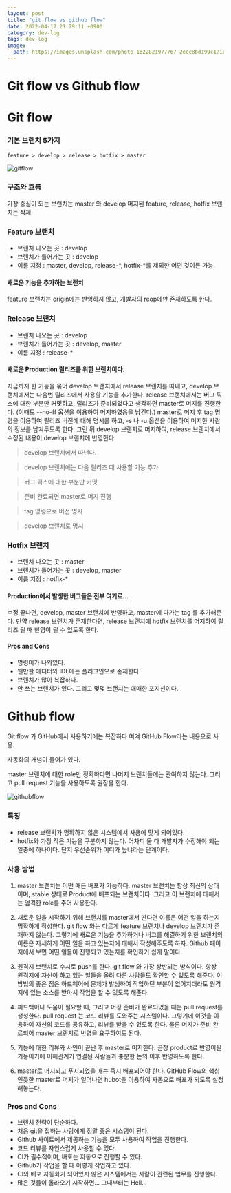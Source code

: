 ```yaml
---
layout: post
title: "git flow vs github flow"
date: 2022-04-17 21:29:11 +0900
category: dev-log
tags: dev-log
image:
  path: https://images.unsplash.com/photo-1622821977767-2eec8bd199c1?ixlib=rb-1.2.1&ixid=MnwxMjA3fDB8MHxwaG90by1wYWdlfHx8fGVufDB8fHx8&auto=format&fit=crop&w=687&q=80
---
```


# Git flow vs Github flow

# Git flow

### 기본 브랜치 5가지

```
feature > develop > release > hotfix > master
```

![gitflow](https://user-images.githubusercontent.com/54384004/73646317-878a3880-46bc-11ea-9293-f5d66ff4e53f.png)

### 구조와 흐름

가장 중심이 되는 브랜치는 master 와 develop
머지된 feature, release, hotfix 브랜치는 삭제

### Feature 브랜치

- 브랜치 나오는 곳 : develop
- 브랜치가 들어가는 곳 : develop
- 이름 지정 : master, develop, release-*, hotfix-*를 제외한 어떤 것이든 가능.

#### 새로운 기능을 추가하는 브랜치

feature 브랜치는 origin에는 반영하지 않고, 개발자의 reop에만 존재하도록 한다.

### Release 브랜치

- 브랜치 나오는 곳 : develop
- 브랜치가 들어가는 곳 : develop, master
- 이름 지정 : release-\*

#### 새로운 Production 릴리즈를 위한 브랜치이다.

지금까지 한 기능을 묶어 develop 브랜치에서 release 브랜치를 따내고, develop 브랜치에서는 다음번 릴리즈에서 사용할 기능을 추가한다.
release 브랜치에서는 버그 픽스에 대한 부분만 커밋하고, 릴리즈가 준비되었다고 생각하면 master로 머지를 진행한다. (이때도 --no-ff 옵션을 이용하여 머지하였음을 남긴다.)
master로 머지 후 tag 명령을 이용하여 릴리즈 버전에 대해 명시를 하고, -s 나 -u 옵션을 이용하여 머지한 사람의 정보를 남겨두도록 한다. 그런 뒤 develop 브랜치로 머지하여, release 브랜치에서 수정된 내용이 develop 브랜치에 반영한다.

> develop 브랜치에서 따낸다.

> develop 브랜치에는 다음 릴리즈 때 사용할 기능 추가

> 버그 픽스에 대한 부분만 커밋

> 준비 완료되면 master로 머지 진행

> tag 명령으로 버전 명시

> develop 브랜치로 명시

### Hotfix 브랜치

- 브랜치 나오는 곳 : master
- 브랜치가 들어가는 곳 : develop, master
- 이름 지정 : hotfix-\*

#### Production에서 발생한 버그들은 전부 여기로…

수정 끝나면, develop, master 브랜치에 반영하고, master에 다가는 tag 를 추가해준다.
만약 release 브랜치가 존재한다면, release 브랜치에 hotfix 브랜치를 머지하여 릴리즈 될 때 반영이 될 수 있도록 한다.

#### Pros and Cons

- 명령어가 나와있다.
- 웬만한 에디터와 IDE에는 플러그인으로 존재한다.
- 브랜치가 많아 복잡하다.
- 안 쓰는 브랜치가 있다. 그리고 몇몇 브랜치는 애매한 포지션이다.

# Github flow

Git flow 가 GitHub에서 사용하기에는 복잡하다 여겨 GitHub Flow라는 내용으로 사용.

자동화의 개념이 들어가 있다.

master 브랜치에 대한 role만 정확하다면 나머지 브랜치들에는 관여하지 않는다.
그리고 pull request 기능을 사용하도록 권장을 한다.

![githubflow](https://user-images.githubusercontent.com/54384004/73646887-b48b1b00-46bd-11ea-96e3-9df8289c87f6.png)

### 특징

- release 브랜치가 명확하지 않은 시스템에서 사용에 맞게 되어있다.
- hotfix와 가장 작은 기능을 구분하지 않는다. 어차피 둘 다 개발자가 수정해야 되는 일중에 하나이다. 단지 우선순위가 어디가 높냐라는 단계이다.

### 사용 방법

1. master 브랜치는 어떤 때든 배포가 가능하다.
   master 브랜치는 항상 최신의 상태이며, stable 상태로 Product에 배포되는 브랜치이다. 그리고 이 브랜치에 대해서는 엄격한 role를 주어 사용한다.

2. 새로운 일을 시작하기 위해 브랜치를 master에서 딴다면 이름은 어떤 일을 하는지 명확하게 작성한다.
   git flow 와는 다르게 feature 브랜치나 develop 브랜치가 존재하지 않는다. 그렇기에 새로운 기능을 추가하거나 버그를 해결하기 위한 브랜치의 이름은 자세하게 어떤 일을 하고 있는지에 대해서 작성해주도록 하자. Github 페이지에서 보면 어떤 일들이 진행되고 있는지를 확인하기 쉽게 말이다.

3. 원격지 브랜치로 수시로 push를 한다.
   git flow 와 가장 상반되는 방식이다. 항상 원격지에 자신이 하고 있는 일들을 올려 다른 사람들도 확인할 수 있도록 해준다.
   이 방법의 좋은 점은 하드웨어에 문제가 발생하여 작업하던 부분이 없어지더라도 원격지에 있는 소스를 받아서 작업을 할 수 있도록 해준다.

4. 피드백이나 도움이 필요할 때, 그리고 머징 준비가 완료되었을 때는 pull request를 생성한다.
   pull request 는 코드 리뷰를 도와주는 시스템이다.
   그렇기에 이것을 이용하여 자신의 코드를 공유하고, 리뷰를 받을 수 있도록 한다. 물론 머지가 준비 완료되어 master 브랜치로 반영을 요구하여도 된다.

5. 기능에 대한 리뷰와 사인이 끝난 후 master로 머지한다.
   곧장 product로 반영이될 기능이기에 이해관계가 연결된 사람들과 충분한 논의 이후 반영하도록 한다.

6. master로 머지되고 푸시되었을 때는 즉시 배포되어야 한다.
   GitHub Flow의 핵심인듯한 master로 머지가 일어나면 hubot을 이용하여 자동으로 배포가 되도록 설정해놓는다.

### Pros and Cons

- 브랜치 전략이 단순하다.
- 처음 git을 접하는 사람에게 정말 좋은 시스템이 된다.
- Github 사이트에서 제공하는 기능을 모두 사용하여 작업을 진행한다.
- 코드 리뷰를 자연스럽게 사용할 수 있다.
- CI가 필수적이며, 배포는 자동으로 진행할 수 있다.
- Github가 작업을 할 때 이렇게 작업하고 있다.
- CI와 배포 자동화가 되어있지 않은 시스템에서는 사람이 관련된 업무를 진행한다.
- 많은 것들이 올라오기 시작하면… 그때부터는 Hell...
